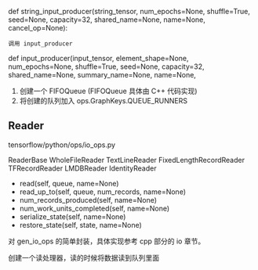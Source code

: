 


def string_input_producer(string_tensor,
                          num_epochs=None,
                          shuffle=True,
                          seed=None,
                          capacity=32,
                          shared_name=None,
                          name=None,
                          cancel_op=None):

    调用 input_producer

def input_producer(input_tensor,
                   element_shape=None,
                   num_epochs=None,
                   shuffle=True,
                   seed=None,
                   capacity=32,
                   shared_name=None,
                   summary_name=None,
                   name=None,

   1. 创建一个 FIFOQueue (FIFOQueue 具体由  C++ 代码实现)
   2. 将创建的队列加入 ops.GraphKeys.QUEUE_RUNNERS


## Reader

tensorflow/python/ops/io_ops.py

ReaderBase
    WholeFileReader
    TextLineReader
    FixedLengthRecordReader
    TFRecordReader
    LMDBReader
    IdentityReader

* read(self, queue, name=None)
* read_up_to(self, queue, num_records, name=None)
* num_records_produced(self, name=None)
* num_work_units_completed(self, name=None)
* serialize_state(self, name=None)
* restore_state(self, state, name=None)

对 gen_io_ops 的简单封装，具体实现参考 cpp  部分的 io 章节。

创建一个读处理器，读的时候将数据读到队列里面
